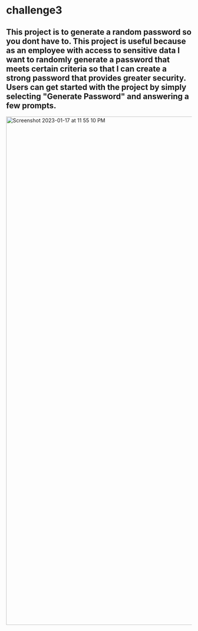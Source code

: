 # challenge3


## This project is to generate a random password so you dont have to. This project is useful because as an employee with access to sensitive data I want to randomly generate a password that meets certain criteria so that I can create a strong password that provides greater security. Users can get started with the project by simply selecting "Generate Password" and answering a few prompts.


<img width="1382" alt="Screenshot 2023-01-17 at 11 55 10 PM" src="https://user-images.githubusercontent.com/120154030/213104609-d390eae1-1d7b-4623-90a6-c5277c8b9b92.png">
